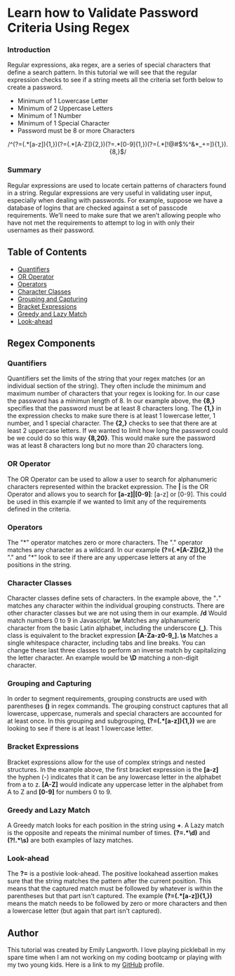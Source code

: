 # Learn how to Validate Password Criteria Using Regex

### Introduction

Regular expressions, aka regex, are a series of special characters that define a search pattern. In this tutorial we will see that the regular expression checks to see if a string meets all the criteria set forth below to create a password.

* Minimum of 1 Lowercase Letter <br>
* Minimum of 2 Uppercase Letters<br>
* Minimum of 1 Number<br>
* Minimum of 1 Special Character<br>
* Password must be 8 or more Characters<br>
<div align="center">/^(?=(.*[a-z]){1,})(?=(.*[A-Z]){2,})(?=.*[0-9]{1,})(?=(.*[!@#$%^&*_+=]){1,}).{8,}$/</div>

### Summary

Regular expressions are used to locate certain patterns of characters found in a string. Regular expressions are very useful in validating user input, especially when dealing with passwords. For example, suppose we have a database of logins that are checked against a set of passcode requirements. We’ll need to make sure that we aren’t allowing people who have not met the requirements to attempt to log in with only their usernames as their password.

## Table of Contents

- [Quantifiers](#quantifiers)
- [OR Operator](#or-operator)
- [Operators](#operators)
- [Character Classes](#character-classes)
- [Grouping and Capturing](#grouping-and-capturing)
- [Bracket Expressions](#bracket-expressions)
- [Greedy and Lazy Match](#greedy-and-lazy-match)
- [Look-ahead](#look-ahead)

## Regex Components

### Quantifiers
Quantifiers set the limits of the string that your regex matches (or an individual section of the string). They often include the minimum and maximum number of characters that your regex is looking for. In our case the password has a minimun length of 8. In our example above, the **{8,}** specifies that the password must be at least 8 characters long. The **{1,}** in the expression checks to make sure there is at least 1 lowercase letter, 1 number, and 1 special character. The **{2,}** checks to see that there are at least 2 uppercase letters. If we wanted to limit how long the password could be we could do so this way **{8,20}**. This would make sure the password was at least 8 characters long but no more than 20 characters long.
### OR Operator
The OR Operator can be used to allow a user to search for alphanumeric characters represented within the bracket expression. The **|** is the OR Operator and allows you to search for **[a-z]|[0-9]**: [a-z] or [0-9]. This could be used in this example if we wanted to limit any of the requirements defined in the criteria.
### Operators
The "\*" operator matches zero or more characters. The "." operator matches any character as a wildcard. In our example **(?=(.*[A-Z]){2,})** the "." and "*" look to see if there are any uppercase letters at any of the positions in the string. 
### Character Classes
Character classes define sets of characters. In the example above, the "**.**" matches any character within the individual grouping constructs. There are other character classes but we are not using them in our example. **/d** Would match numbers 0 to 9 in Javascript. **\w** Matches any alphanumeric character from the basic Latin alphabet, including the underscore **(_)**. This class is equivalent to the bracket expression **[A-Za-z0-9_]. \s** Matches a single whitespace character, including tabs and line breaks. You can change these last three classes to perform an inverse match by capitalizing the letter character. An example would be **\D** matching a non-digit character.
### Grouping and Capturing
In order to segment requirements, grouping constructs are used with parentheses **()** in regex commands. The grouping construct captures that all lowercase, uppercase, numerals and special characters are accounted for at least once. In this grouping and subgrouping, **(?=(.*[a-z]){1,})** we are looking to see if there is at least 1 lowercase letter.
### Bracket Expressions
Bracket expressions allow for the use of complex strings and nested structures.
In the example above, the first bracket expression is the **[a-z]** the hyphen (-) indicates that it can be any lowercase letter in the alphabet from a to z. **[A-Z]** would indicate any uppercase letter in the alphabet from A to Z and **[0-9]** for numbers 0 to 9.
### Greedy and Lazy Match
A Greedy match looks for each position in the string using **+**. A Lazy match is the opposite and repeats the minimal number of times.
**(?=.*\d)** and **(?!.*\s)** are both examples of lazy matches.
### Look-ahead
The **?=** is a postivie look-ahead. The positive lookahead assertion makes sure that the string matches the pattern after the current position. This means that the captured match must be followed by whatever is within the parentheses but that part isn't captured. The example **(?=(.*[a-z]){1,})** means the match needs to be followed by zero or more characters and then a lowercase letter (but again that part isn't captured).
## Author
This tutorial was created by Emily Langworth. I love playing pickleball in my spare time when I am not working on my coding bootcamp or playing with my two young kids. Here is a link to my <a href="https://github.com/elangworth">GitHub</a> profile.
